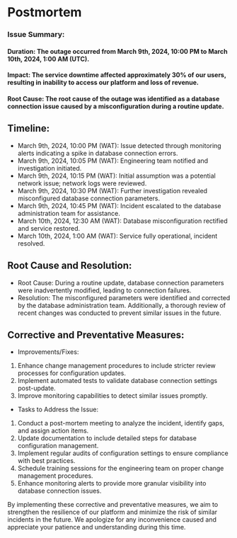 # Postmortem

### Issue Summary:

#### Duration: The outage occurred from March 9th, 2024, 10:00 PM to March 10th, 2024, 1:00 AM (UTC).
#### Impact: The service downtime affected approximately 30% of our users, resulting in inability to access our platform and loss of revenue.
#### Root Cause: The root cause of the outage was identified as a database connection issue caused by a misconfiguration during a routine update.

## Timeline:

- March 9th, 2024, 10:00 PM (WAT): Issue detected through monitoring alerts indicating a spike in database connection errors.
- March 9th, 2024, 10:05 PM (WAT): Engineering team notified and investigation initiated.
- March 9th, 2024, 10:15 PM (WAT): Initial assumption was a potential network issue; network logs were reviewed.
- March 9th, 2024, 10:30 PM (WAT): Further investigation revealed misconfigured database connection parameters.
- March 9th, 2024, 10:45 PM (WAT): Incident escalated to the database administration team for assistance.
- March 10th, 2024, 12:30 AM (WAT): Database misconfiguration rectified and service restored.
- March 10th, 2024, 1:00 AM (WAT): Service fully operational, incident resolved.

## Root Cause and Resolution:

- Root Cause: During a routine update, database connection parameters were inadvertently modified, leading to connection failures.
- Resolution: The misconfigured parameters were identified and corrected by the database administration team. Additionally, a thorough review of recent changes was conducted to prevent similar issues in the future.

## Corrective and Preventative Measures:

- Improvements/Fixes:

1. Enhance change management procedures to include stricter review processes for configuration updates.
2. Implement automated tests to validate database connection settings post-update.
3. Improve monitoring capabilities to detect similar issues promptly.

- Tasks to Address the Issue:

1. Conduct a post-mortem meeting to analyze the incident, identify gaps, and assign action items.
2. Update documentation to include detailed steps for database configuration management.
3. Implement regular audits of configuration settings to ensure compliance with best practices.
4. Schedule training sessions for the engineering team on proper change management procedures.
5. Enhance monitoring alerts to provide more granular visibility into database connection issues.

By implementing these corrective and preventative measures, we aim to strengthen the resilience of our platform and minimize the risk of similar incidents in the future. We apologize for any inconvenience caused and appreciate your patience and understanding during this time.
